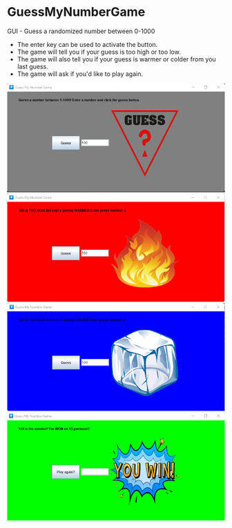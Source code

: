 # GuessMyNumberGame
GUI - Guess a randomized number between 0-1000
- The enter key can be used to activate the button.
- The game will tell you if your guess is too high or too low.
- The game will also tell you if your guess is warmer or colder from you last guess.
- The game will ask if you'd like to play again.

![](images/guessnumberpic.png)
![](images/guessnumberpic2.png)
![](images/guessnumberpic3.png)
![](images/guessnumberpic4.png)
